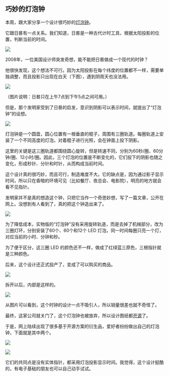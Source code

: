 ## 巧妙的灯泡钟

本周，跟大家分享一个设计很巧妙的[灯泡钟](https://ironicsans.beehiiv.com/p/life-death-bulbdial-clock)。

它跟日晷有一点关系。我们知道，日晷是一种古代计时工具，根据太阳投影的位置，判断当前的时间。

![](https://cdn.beekka.com/blogimg/asset/202403/bg2024032412.webp)

2008年，一位美国设计师突发奇想，能不能把日晷做成一个现代的时钟？

他很快发现，这个想法不可行。因为太阳投影在每个纬度的位置都不一样，需要单独调整，而且投影只出现在白天（下图），遇到阴雨天也没法用。

![](https://cdn.beekka.com/blogimg/asset/202403/bg2024032411.webp)

（图片说明：日晷只在上午7点到下午5点之间可用。）

但是，那个发明家受到了日晷的启发，意识到阴影可以表示时间，就提出了“灯泡钟”的设想。

![](https://cdn.beekka.com/blogimg/asset/202403/bg2024032413.webp)

灯泡钟是一个圆盘，圆心位置有一根垂直的棍子，周围有三圈轨道。每圈轨道上安装了一个不同高度的灯泡，对着棍子进行光照，会在钟面上投下阴影。

这里的关键是这三圈轨道都围绕圆心旋转，但是转速不同，分别为60秒/圈、60分钟/圈、12小时/圈。因此，三个灯泡的位置是不断变化的，它们投下的阴影也随之变化，形成秒针、分针和时针，从而构成当前时间。

这个设计真的很巧妙，而且可行，制造难度不大。它的缺点是，因为通过影子显示时间，所以只在昏暗的环境可见（比如餐厅、夜总会、电影院），明亮的地方就会看不见指针。

发明家并不是真的想造这个钟，只把它当作一个奇思妙想，写了一篇文章，公开在网上。没想到有人看到了，真的把这个钟造出来了。

![](https://cdn.beekka.com/blogimg/asset/202403/bg2024032414.webp)

为了降低成本，实物版的“灯泡钟”没有采用旋转轨道，而是去掉了机械部分，改为三圈灯环，分别安装了60个、60个和12个 LED 灯泡，同一时间每圈只亮一个灯，对应当前的小时、分钟和秒。

为了便于区分，这三圈 LED 的颜色还不一样，做成了红绿蓝三原色，三根指针就是三种颜色。

后来，这个设计还正式投产了，变成了可以购买的商品。

![](https://cdn.beekka.com/blogimg/asset/202403/bg2024032415.webp)

拆开以后，内部是这样的。

![](https://cdn.beekka.com/blogimg/asset/202403/bg2024032416.webp)

从图片可以看到，这个时钟的设计一点不吸引人，所以销量很差也就不奇怪了。

最终，这家公司就关门了，这个灯泡钟也被放弃，所以设计图纸都[开源](https://wiki.evilmadscientist.com/Bulbdial)了。

于是，网上陆续出现了很多基于开源方案的衍生品，爱好者纷纷做出自己的灯泡钟，下面就是其中两个。

![](https://cdn.beekka.com/blogimg/asset/202403/bg2024032417.webp)

![](https://cdn.beekka.com/blogimg/asset/202403/bg2024032418.webp)

它们的共同点是没有实体指针，都采用灯泡投影显示时间。我觉得，这个设计挺酷的，有电子基础的朋友也可以自己动手试试。
